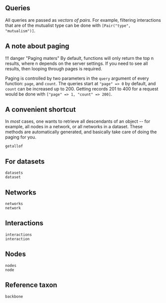 ## Queries

All queries are passed as *vectors of pairs*. For example, filtering
interactions that are of the mutualist type can be done with `[Pair("type",
"mutualism")]`.

## A note about paging

!!! danger "Paging maters"
    By default, functions will only return the top n results, where n depends on the
    server settings. If you need to see all results, then looping through pages is
    required.

Paging is controlled by two parameters in the `query` argument of every
function: `page`, and `count`. The queries start at `"page" => 0` by default,
and `count` can be increased up to 200. Getting records 201 to 400 for a request
would be done with `["page" => 1, "count" => 200]`.

## A convenient shortcut

In *most* cases, one wants to retrieve all descendants of an object -- for
example, all nodes in a network, or all networks in a dataset. These methods are
automatically generated, and basically take care of doing the paging for you.

```@docs
getallof
```

## For datasets

```@docs
datasets
dataset
```

## Networks

```@docs
networks
network
```

## Interactions

```@docs
interactions
interaction
```

## Nodes

```@docs
nodes
node
```

## Reference taxon

```@docs
backbone
```
